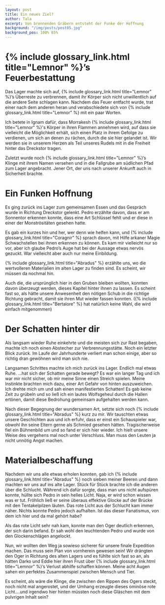 ```yaml
---
layout: post
title: Ein neues Ziel?
author: Tala
excerpt: Von brennenden Gräbern entsteht der Funke der Hoffnung
background: "/img/posts/post05.jpg"
background_pos: 100% 65%
---
```


# {% include glossary_link.html title="Lemnor" %}’s Feuerbestattung

Das Lager machte sich auf, {% include glossary_link.html title="Lemnor" %}’s Überreste zu verbrennen, damit ihr Körper sich nicht unwillentlich auf die andere
Seite schlagen kann. Nachdem das Feuer entfacht wurde, trat einer nach dem anderen heran und verabschiedete sich von
{% include glossary_link.html title="Lemnor" %} mit ein paar Worten.

Ich betete in Ignam dafür, dass Morrakesh {% include glossary_link.html title="Lemnor" %}'s Körper in ihren Flammen annehmen wird, auf dass sie vielleicht die
Möglichkeit erhält, sich einen Platz in ihrem Gefolge zu verdienen, um sich an denen zu rächen, durch die sie hier
gelandet ist. Wir werden sie in unserem Herzen als Teil unseres Rudels mit in die Freiheit hinter das Dreckstor tragen.

Zuletzt wurde noch {% include glossary_link.html title="Lemnor" %}’s Klinge mit ihrem Namen versehen und in die Fallgrube am südlichen Pfad zum Lager angebracht.
Jener Ort, der uns nach unserer Ankunft auch in Sicherheit brachte.

# Ein Funken Hoffnung

Es ging zurück ins Lager zum gemeinsamen Essen und das Gespräch wurde in Richtung Dreckstor gelenkt. Pedro erzählte
davon, dass er am Sonnentor erkennen konnte, dass eine Art Schlüssel fehlt und er diese in einer der Monströsitäten
gesehen hatte.

Es gab ein kurzes hin und her, wer denn wie helfen kann, und {% include glossary_link.html title="Coragnir" %} sprach davon, mit Hilfe arkaner Magie
Schwachstellen bei ihnen erkennen zu können. Es kam mir vielleicht nur so vor, aber ich glaube Pedro’s Auge hat bei der
Aussage etwas nervös gezuckt. War vielleicht aber auch nur meine Einbildung.

{% include glossary_link.html title="Abradus" %} erzählte uns, wo die wertvolleren Materialien im alten Lager zu finden sind. Es scheint, wir müssen da nochmal
hin.

Auch die, die ursprünglich hier in den Gruben bleiben wollten, konnten davon überzeugt werden, dieses Kapitel hinter
ihnen zu lassen. Es scheint fast so, als hätte unsere Anwesenheit den nötigen Schub in die richtige Richtung gebracht,
damit sie ihren Mut wieder fassen konnten. ({% include glossary_link.html title="Bertalore" %} hat natürlich keine Wahl, die wird einfach mitgenommen)

# Der Schatten hinter dir

Als langsam wieder Ruhe einkehrte und die meisten sich zur Rast begaben, machte ich noch einen Abstecher zur
Verbrennungsstätte. Noch ein letzter Blick zurück. Im Laufe der Jahrhunderte verliert man schon einige, aber so richtig
dran gewöhnen wird man sich nie.

Langsamen Schrittes machte ich mich zurück ins Lager. Endlich mal etwas Ruhe. …hat sich der Schatten gerade bewegt? Es
war ein langer Tag und ich war mir nicht sicher, ob mir meine Sinne einen Streich spielen. Meine Instinkte brachten mich
dazu, einer Art Gefahr von hinten auszuweichen. Ich drehte mich um und sah einen manifestierten Schatten! Es gab keine
Zeit zu grübeln und so ließ ich ein lautes Wolfsgeheul durch die Hallen ertönen, damit diese Bedrohung gemeinsam
aufgehalten werden kann.

Nach dieser Begegnung der wundersamen Art, setzte sich noch {% include glossary_link.html title="Abradus" %} kurz zu mir. Wir tauschten etwas unsere Geschichten
aus und ich erfuhr, dass er einst ein Schauspieler war, obwohl ihn seine Eltern gerne als Schmied gesehen hätten.
Tragischerweise fiel ein Bühnenbild um und so fand er sich hier wieder. Ich hielt unsere Weise des vergehens mal noch
unter Verschluss. Man muss den Leuten ja nicht unnötig Angst machen.

# Materialbeschaffung

Nachdem wir uns alle etwas erholen konnten, gab ich {% include glossary_link.html title="Abradus" %} noch sieben meiner Beeren und dann machten wir uns auf ins
alte Lager. Stück für Stück brachte ich die anderen über die Schlucht. Während ich dafür sorgte, dass man uns nicht
aufspüren konnte, hüllte sich Pedro in sein helles Licht. Naja, er wird schon wissen was er tut. Fröhlich ließ er seine
überaus effektive Glocke auf der Brücke mit den Tentakelpilzen läuten. Das rote Licht aus der Schlucht kam immer näher.
Nichts konnte Pedro jedoch aufhalten. Ist das dieser Fanatismus, von dem ich hier und da mal gehört habe?

Als das rote Licht sehr nah kam, konnte man den Oger deutlich erkennen, der sich darin befand. Er sah wohl den
leuchtenden Pedro und wurde von den Glockenschlägen angelockt.

Nun, wir wollten den Weg ja sowieso sicherer für unsere finale Expedition machen. Das muss sein Plan von vornherein
gewesen sein! Wir drängten den Oger in Richtung des alten Lagers und es fühlte sich fast so an, als hätten Darko und
Eddie hier ihren Frust über {% include glossary_link.html title="Lemnor" %}’s Verlust abhilfe schaffen können. Meine acht Augen sahen ein perfektes Zusammenspiel
zwischen Mensch und Tier.

Es scheint, als wäre die Klinge, die zwischen den Rippen des Ogers steckt, noch nicht mal angerostet, und der Umhang
erzeugte dieses ominöse rote Licht….und irgendwo hier hinten müssten noch diese Gläschen mit dem pulvrigen Inhalt sein?
